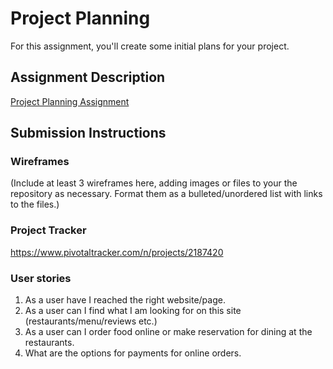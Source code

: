 # Project Planning
For this assignment, you'll create some initial plans for your project.

## Assignment Description
[Project Planning Assignment](https://education.launchcode.org/liftoff/assignments/planning/)

## Submission Instructions

### Wireframes

(Include at least 3 wireframes here, adding images or files to your the repository as necessary. Format them as a bulleted/unordered list with links to the files.)

### Project Tracker

https://www.pivotaltracker.com/n/projects/2187420

### User stories
1. As a user have I reached the right website/page.
2. As a user can I find what I am looking for on this site (restaurants/menu/reviews etc.)
3. As a user can I order food online or make reservation for dining at the restaurants.
4. What are the options for payments for online orders.